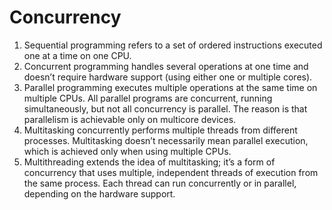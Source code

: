 # Concurrency

1. Sequential programming refers to a set of ordered instructions executed one at a time on one CPU.
2. Concurrent programming handles several operations at one time and doesn’t require hardware support (using either one or multiple cores).
3. Parallel programming executes multiple operations at the same time on multiple CPUs. All parallel programs are concurrent, running simultaneously, but not all concurrency is parallel. The reason is that parallelism is achievable only on multicore devices.
3. Multitasking concurrently performs multiple threads from different processes. Multitasking doesn’t necessarily mean parallel execution, which is achieved only when using multiple CPUs.
4. Multithreading extends the idea of multitasking; it’s a form of concurrency that uses multiple, independent threads of execution from the same process. Each thread can run concurrently or in parallel, depending on the hardware support.
